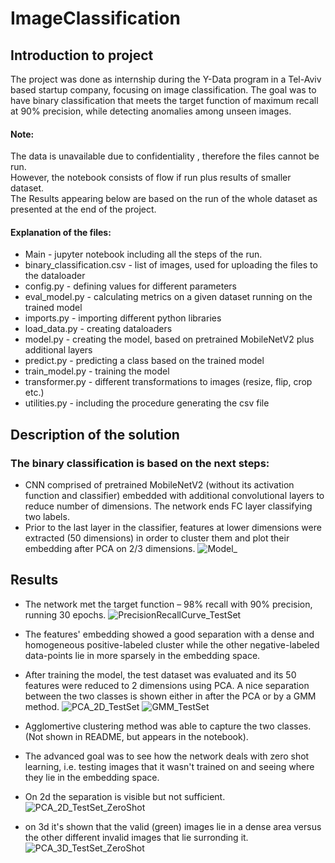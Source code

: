 # ImageClassification

## Introduction to project
The project was done as internship during the Y-Data program in a Tel-Aviv based startup company, focusing on image classification.
The goal was to have binary classification that meets the target function of maximum recall at 90% precision, while detecting anomalies among unseen images.  
#### Note: 
  The data is unavailable due to confidentiality , therefore the files cannot be run.  
  However, the notebook consists of flow if run plus results of smaller dataset.  
  The Results appearing below are based on the run of the whole dataset as presented at the end of the project.

#### Explanation of the files: <br />

* Main - jupyter notebook including all the steps of the run.
* binary_classification.csv - list of images, used for uploading the files to the dataloader
* config.py - defining values for different parameters
* eval_model.py - calculating metrics on a given dataset running on the trained model
* imports.py - importing different python libraries
* load_data.py - creating dataloaders
* model.py - creating the model, based on pretrained MobileNetV2 plus additional layers
* predict.py - predicting a class based on the trained model
* train_model.py - training the model
* transformer.py - different transformations to images (resize, flip, crop etc.)
* utilities.py - including the procedure generating the csv file

## Description of the solution
### The binary classification is based on the next steps:
  - CNN comprised of pretrained MobileNetV2 (without its activation function and classifier) embedded with additional convolutional layers to reduce number of dimensions.
The network ends FC layer classifying two labels.
  - Prior to the last layer in the classifier, features at lower dimensions were extracted (50 dimensions) in order to cluster them and plot their embedding after PCA on 2/3 dimensions.
![Model_](https://github.com/OsnatMel/ImageClassification/blob/master/Images4Summary/Model_MobileNetV2_Customized.png)

## Results 
  - The network met the target function – 98% recall with 90% precision, running 30 epochs.
  ![PrecisionRecallCurve_TestSet](https://github.com/OsnatMel/ImageClassification/blob/master/Images4Summary/PrecisionRecallCurve_TestSet.png)
  
  - The features' embedding showed a good separation with a dense and homogeneous positive-labeled cluster while the other negative-labeled data-points lie in more sparsely in the embedding space.

  - After training the model, the test dataset was evaluated and its 50 features were reduced to 2 dimensions using PCA.
  A nice separation between the two classes is shown either in after the PCA or by a GMM method.
  ![PCA_2D_TestSet](https://github.com/OsnatMel/ImageClassification/blob/master/Images4Summary/PCA_2D_TestSet.png)
  ![GMM_TestSet](https://github.com/OsnatMel/ImageClassification/blob/master/Images4Summary/GMM_TestSet.png)
  
  - Agglomertive clustering method was able to capture the two classes. (Not shown in README, but appears in the notebook).

 - The advanced goal was to see how the network deals with zero shot learning, i.e. testing images that it wasn't trained on and seeing where they lie in the embedding space.
- On 2d the separation is visible but not sufficient.  
 ![PCA_2D_TestSet_ZeroShot](https://github.com/OsnatMel/ImageClassification/blob/master/Images4Summary/PCA_2D_TestSet_And_ZeroShot.png)

- on 3d it's shown that the valid (green) images lie in a dense area versus the other different invalid images that lie surronding it.
 ![PCA_3D_TestSet_ZeroShot](https://github.com/OsnatMel/ImageClassification/blob/master/Images4Summary/PCA_3D_TestSet_ZeroShot.gif)


